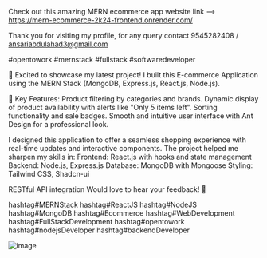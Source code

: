 Check out this amazing MERN ecommerce app
website link --> https://mern-ecommerce-2k24-frontend.onrender.com/

Thank you for visiting my profile,
for any query contact
9545282408 / ansariabdulahad3@gmail.com

#opentowork #mernstack #fullstack #softwaredeveloper

🚀 Excited to showcase my latest project! I built this E-commerce Application using the MERN Stack (MongoDB, Express.js, React.js, Node.js).

🔑 Key Features:
Product filtering by categories and brands.
Dynamic display of product availability with alerts like "Only 5 items left".
Sorting functionality and sale badges.
Smooth and intuitive user interface with Ant Design for a professional look.

I designed this application to offer a seamless shopping experience with real-time updates and interactive components. The project helped me sharpen my skills in:
Frontend: React.js with hooks and state management
Backend: Node.js, Express.js
Database: MongoDB with Mongoose
Styling: Tailwind CSS, Shadcn-ui

RESTful API integration
Would love to hear your feedback! 💬

hashtag#MERNStack hashtag#ReactJS hashtag#NodeJS hashtag#MongoDB hashtag#Ecommerce hashtag#WebDevelopment hashtag#FullStackDevelopment hashtag#opentowork hashtag#nodejsDeveloper hashtag#backendDeveloper

![image](https://github.com/user-attachments/assets/d29740e4-44ba-4ecb-948f-99478289a52d)

